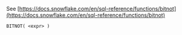 See [https://docs.snowflake.com/en/sql-reference/functions/bitnot](https://docs.snowflake.com/en/sql-reference/functions/bitnot)
```
BITNOT( <expr> )
```
